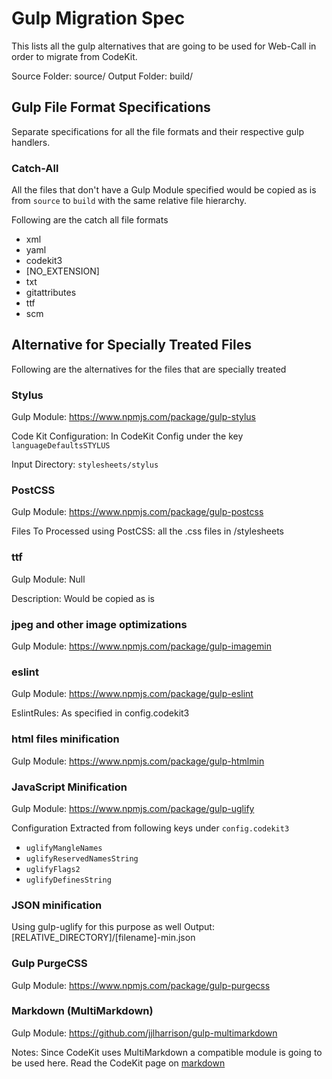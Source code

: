 # Gulp Migration Spec

This lists all the gulp alternatives that are going to be used for Web-Call in order to migrate from CodeKit.

Source Folder: source/
Output Folder: build/


## Gulp File Format Specifications

Separate specifications for all the file formats and 
their respective gulp handlers. 

### Catch-All

All the files that don't have a Gulp Module specified would be 
copied as is from `source` to `build` with the same relative file hierarchy.

Following are the catch all file formats

- xml
- yaml
- codekit3
- [NO_EXTENSION]
- txt
- gitattributes
- ttf
- scm


## Alternative for Specially Treated Files

Following are the alternatives for the files that are specially treated

### Stylus

Gulp Module: https://www.npmjs.com/package/gulp-stylus

Code Kit Configuration: In CodeKit Config under the key `languageDefaultsSTYLUS`

Input Directory: `stylesheets/stylus`


### PostCSS 

Gulp Module: https://www.npmjs.com/package/gulp-postcss

Files To Processed using PostCSS: all the .css files in /stylesheets


### ttf 

Gulp Module: Null

Description: Would be copied as is


### jpeg and other image optimizations

Gulp Module: https://www.npmjs.com/package/gulp-imagemin


### eslint

Gulp Module: https://www.npmjs.com/package/gulp-eslint

EslintRules: As specified in config.codekit3

### html files minification

Gulp Module: https://www.npmjs.com/package/gulp-htmlmin

### JavaScript Minification

Gulp Module: https://www.npmjs.com/package/gulp-uglify

Configuration Extracted from following keys under `config.codekit3`

- `uglifyMangleNames`
- `uglifyReservedNamesString`
- `uglifyFlags2`
- `uglifyDefinesString`

### JSON minification

Using gulp-uglify for this purpose as well
Output: [RELATIVE_DIRECTORY]/[filename]-min.json

### Gulp PurgeCSS

Gulp Module: https://www.npmjs.com/package/gulp-purgecss

### Markdown (MultiMarkdown)

Gulp Module: https://github.com/jjlharrison/gulp-multimarkdown

Notes: Since CodeKit uses MultiMarkdown a compatible module is going to be used here. Read the CodeKit page on [markdown](https://codekitapp.com/help/markdown/)

